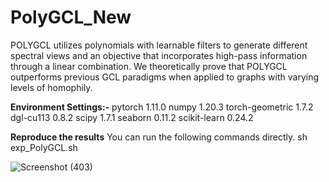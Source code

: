 # PolyGCL_New
 POLYGCL utilizes polynomials with learnable filters  to generate different spectral views and an objective that incorporates high-pass  information through a linear combination. We theoretically prove that POLYGCL  outperforms previous GCL paradigms when applied to graphs with varying levels  of homophily.

 **Environment Settings:-**
 pytorch 1.11.0
numpy 1.20.3
torch-geometric 1.7.2
dgl-cu113 0.8.2
scipy 1.7.1
seaborn 0.11.2
scikit-learn 0.24.2

**Reproduce the results**
You can run the following commands directly.
sh exp_PolyGCL.sh

![Screenshot (403)](https://github.com/rajnish159/PolyGCL_New/assets/108886478/2c57e8ea-2de7-44e1-8b93-e7240b28989d)

